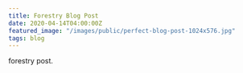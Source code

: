 ```yaml
---
title: Forestry Blog Post
date: 2020-04-14T04:00:00Z
featured_image: "/images/public/perfect-blog-post-1024x576.jpg"
tags: blog
---
```

forestry post.